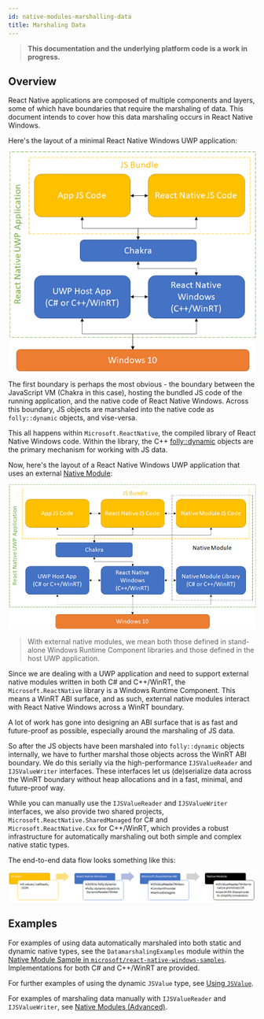 ```yaml
---
id: native-modules-marshalling-data
title: Marshaling Data
---
```


>**This documentation and the underlying platform code is a work in progress.**

## Overview

React Native applications are composed of multiple components and layers, some of which have boundaries that require the marshaling of data. This document intends to cover how this data marshaling occurs in React Native Windows.

Here's the layout of a minimal React Native Windows UWP application:

![RNW UWP Application Layout](assets/rn-windows-app-layout.png)

The first boundary is perhaps the most obvious - the boundary between the JavaScript VM (Chakra in this case), hosting the bundled JS code of the running application, and the native code of React Native Windows. Across this boundary, JS objects are marshaled into the native code as `folly::dynamic` objects, and vise-versa.

This all happens within `Microsoft.ReactNative`, the compiled library of React Native Windows code. Within the library, the C++ [folly::dynamic](https://github.com/facebook/folly/blob/master/folly/docs/Dynamic.md) objects are the primary mechanism for working with JS data.

Now, here's the layout of a React Native Windows UWP application that uses an external [Native Module](native-modules.md):

![RNW UWP Application Layout with Native Modules](assets/rn-windows-app-layout-with-native-modules.png)

> With external native modules, we mean both those defined in stand-alone Windows Runtime Component libraries and those defined in the host UWP application. 

Since we are dealing with a UWP application and need to support external native modules written in both C# and C++/WinRT, the `Microsoft.ReactNative` library is a Windows Runtime Component. This means a WinRT ABI surface, and as such, external native modules interact with React Native Windows across a WinRT boundary.

A lot of work has gone into designing an ABI surface that is as fast and future-proof as possible, especially around the marshaling of JS data.

So after the JS objects have been marshaled into `folly::dynamic` objects internally, we have to further marshal those objects across the WinRT ABI boundary. We do this serially via the high-performance `IJSValueReader` and `IJSValueWriter` interfaces. These interfaces let us (de)serialize data across the WinRT boundary without heap allocations and in a fast, minimal, and future-proof way.

While you can manually use the `IJSValueReader` and `IJSValueWriter` interfaces, we also provide two shared projects, `Microsoft.ReactNative.SharedManaged` for C# and `Microsoft.ReactNative.Cxx` for C++/WinRT, which provides a robust infrastructure for automatically marshaling out both simple and complex native static types.

The end-to-end data flow looks something like this:

![Data marshaling Flow](assets/data-marshaling-flow.png)

## Examples

For examples of using data automatically marshaled into both static and dynamic native types, see the `DatamarshalingExamples` module within the [Native Module Sample in `microsoft/react-native-windows-samples`](https://github.com/microsoft/react-native-windows-samples/tree/master/samples/NativeModuleSample). Implementations for both C# and C++/WinRT are provided.

For further examples of using the dynamic `JSValue` type, see [Using `JSValue`](native-modules-jsvalue.md).

For examples of marshaling data manually with `IJSValueReader` and `IJSValueWriter`, see [Native Modules (Advanced)](native-modules-advanced.md).
